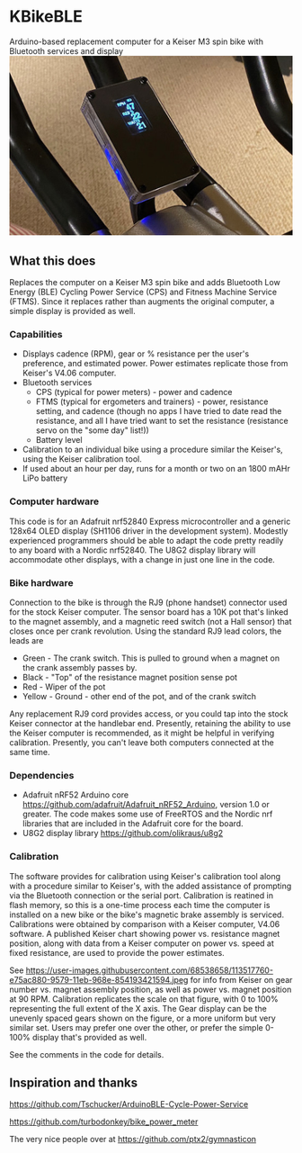 # KBikeBLE
Arduino-based replacement computer for a Keiser M3 spin bike with Bluetooth services and display
 ![Photo](docs/Cover_photo.jpeg)
## What this does
Replaces the computer on a Keiser M3 spin bike and adds Bluetooth Low Energy (BLE) Cycling Power Service (CPS) and Fitness Machine Service (FTMS). Since it replaces rather than augments the original computer, a simple display is provided as well.

### Capabilities
* Displays cadence (RPM), gear or % resistance per the user's preference, and estimated power. Power estimates replicate those from Keiser's V4.06 computer.
* Bluetooth services
  * CPS (typical for power meters) - power and cadence
  * FTMS (typical for ergometers and trainers) - power, resistance setting, and cadence (though no apps I have tried to date read the resistance, and all I have tried want to set the resistance (resistance servo on the "some day" list!))
  * Battery level
* Calibration to an individual bike using a procedure similar the Keiser's, using the Keiser calibration tool.
* If used about an hour per day, runs for a month or two on an 1800 mAHr LiPo battery

### Computer hardware
This code is for an Adafruit nrf52840 Express microcontroller and a generic 128x64 OLED display (SH1106 driver in the development system). Modestly experienced programmers should be able to adapt the code pretty readily to any board with a Nordic nrf52840. The U8G2 display library will accommodate other displays, with a change in just one line in the code.

### Bike hardware
Connection to the bike is through the RJ9 (phone handset) connector used for the stock Keiser computer. The sensor board has a 10K pot that's linked to the magnet assembly, and a magnetic reed switch (not a Hall sensor) that closes once per crank revolution. Using the standard RJ9 lead colors, the leads are
* Green  - The crank switch. This is pulled to ground when a magnet on the crank assembly passes by.
* Black  - "Top" of the resistance magnet position sense pot
* Red    - Wiper of the pot
* Yellow - Ground - other end of the pot, and of the crank switch

Any replacement RJ9 cord provides access, or you could tap into the stock Keiser connector at the handlebar end. Presently, retaining the ability to use the Keiser computer is recommended, as it might be helpful in verifying calibration. Presently, you can't leave both computers connected at the same time.

### Dependencies
* Adafruit nRF52 Arduino core https://github.com/adafruit/Adafruit_nRF52_Arduino, version 1.0 or greater. The code makes some use of FreeRTOS and the Nordic nrf libraries that are included in the Adafruit core for the board. 
* U8G2 display library https://github.com/olikraus/u8g2

### Calibration
The software provides for calibration using Keiser's calibration tool along with a procedure similar to Keiser's, with the added assistance of prompting via the Bluetooth connection or the serial port. Calibration is reatined in flash memory, so this is a one-time process each time the computer is installed on a new bike or the bike's magnetic brake assembly is serviced. Calibrations were obtained by comparison with a Keiser computer, V4.06 software. A published Keiser chart showing power vs. resistance magnet position, along with data from a Keiser computer on power vs. speed at fixed resistance, are used to provide the power estimates. 

See https://user-images.githubusercontent.com/68538658/113517760-e75ac880-9579-11eb-968e-854193421594.jpeg for info from Keiser on gear number vs. magnet assembly position, as well as power vs. magnet position at 90 RPM. Calibration replicates the scale on that figure, with 0 to 100% representing the full extent of the X axis. The Gear display can be the unevenly spaced gears shown on the figure, or a more uniform but very similar set. Users may prefer one over the other, or prefer the simple 0-100% display that's provided as well.

See the comments in the code for details.

## Inspiration and thanks
https://github.com/Tschucker/ArduinoBLE-Cycle-Power-Service

https://github.com/turbodonkey/bike_power_meter

The very nice people over at https://github.com/ptx2/gymnasticon
